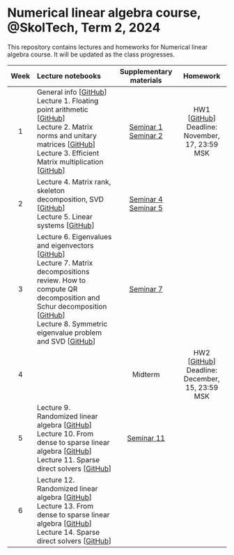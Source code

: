 # Numerical linear algebra course, @SkolTech, Term 2, 2024

This repository contains lectures and homeworks for Numerical linear algebra course. It will be updated as the class progresses.


| Week | Lecture notebooks | Supplementary materials | Homework |
|:------:|:----------|:----------:|:----------:|
|1| General info [[GitHub](lectures/general_info/general_info.ipynb)] <br> Lecture 1. Floating point arithmetic [[GitHub](./lectures/lecture-1/lecture-1.ipynb)] <br> Lecture 2. Matrix norms and unitary matrices [[GitHub](./lectures/lecture-2/lecture-2.ipynb)] <br> Lecture 3. Efficient  Matrix multiplication [[GitHub](./lectures/lecture-3/lecture-3.ipynb)] | [Seminar 1](./seminars/seminar-1/seminar-1.ipynb) <br> [Seminar 2](./seminars/seminar-2/seminar-2.ipynb) | HW1 [[GitHub](./assignments/hw1/HW-1.ipynb)] <br> Deadline: November, 17, 23:59 MSK |
|2| Lecture 4. Matrix rank, skeleton decomposition, SVD [[GitHub](./lectures/lecture-4/lecture-4.ipynb)] <br> Lecture 5. Linear systems [[GitHub](lectures/lecture-5/lecture-5.ipynb)] |[Seminar 4](./seminars/seminar-4/seminar-4.ipynb) <br> [Seminar 5](./seminars/seminar-5/Seminar-5.ipynb) | |
|3| Lecture 6. Eigenvalues and eigenvectors [[GitHub](./lectures/lecture-6/lecture-6.ipynb)] <br> Lecture 7. Matrix decompositions review. How to compute QR decomposition and Schur decomposition [[GitHub](lectures/lecture-7/lecture-7.ipynb)] <br> Lecture 8. Symmetric eigenvalue problem and SVD [[GitHub](lectures/lecture-8/lecture-8.ipynb)] | [Seminar 7](./seminars/seminar-7/seminar-7.ipynb) | |
|4| | Midterm | HW2 [[GitHub](./assignments/hw2/HW-2.ipynb)] <br> Deadline: December, 15, 23:59 MSK |
|5| Lecture 9. Randomized linear algebra [[GitHub](lectures/lecture-9/lecture-9.ipynb)] <br> Lecture 10. From dense to sparse linear algebra [[GitHub](lectures/lecture-10/lecture-10.ipynb)] <br> Lecture 11. Sparse direct solvers [[GitHub](lectures/lecture-11/lecture-11.ipynb)] | [Seminar 11](./seminars/seminar-11/seminar-11.ipynb) | |
|6| Lecture 12. Randomized linear algebra [[GitHub](lectures/lecture-12/lecture-12.ipynb)] <br> Lecture 13. From dense to sparse linear algebra [[GitHub](lectures/lecture-13/lecture-13.ipynb)] <br> Lecture 14. Sparse direct solvers [[GitHub](lectures/lecture-14/lecture-14.ipynb)] |  | |
